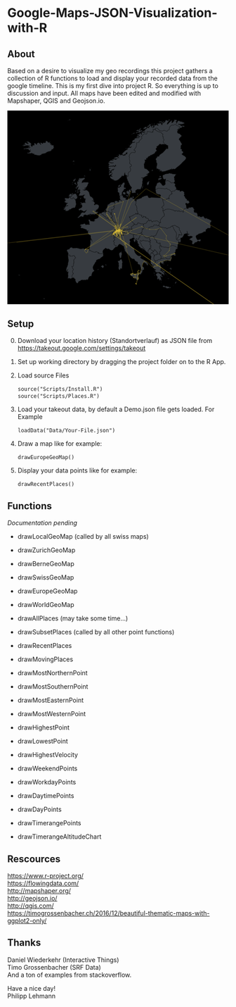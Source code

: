 # Google-Maps-JSON-Visualization-with-R

## About
Based on a desire to visualize my geo recordings this project gathers a collection of R functions to load and display your recorded data from the google timeline. This is my first dive into project R. So everything is up to discussion and input.
All maps have been edited and modified with Mapshaper, QGIS and Geojson.io.

![Example Map](Example/Map.png)

## Setup
0. Download your location history (Standortverlauf) as JSON file from https://takeout.google.com/settings/takeout
1. Set up working directory by dragging the project folder on to the R App.
2. Load source Files
	```
	source("Scripts/Install.R")
	source("Scripts/Places.R")
	```

3. Load your takeout data, by default a Demo.json file gets loaded. For Example
	```
    loadData("Data/Your-File.json")
	```
4. Draw a map like for example:
	```
    drawEuropeGeoMap()
	```
5. Display your data points like for example:
	```
    drawRecentPlaces()
	```

## Functions
*Documentation pending*

- drawLocalGeoMap (called by all swiss maps)
- drawZurichGeoMap
- drawBerneGeoMap
- drawSwissGeoMap

- drawEuropeGeoMap
- drawWorldGeoMap

- drawAllPlaces (may take some time…)
- drawSubsetPlaces (called by all other point functions)
- drawRecentPlaces
- drawMovingPlaces
- drawMostNorthernPoint
- drawMostSouthernPoint
- drawMostEasternPoint
- drawMostWesternPoint
- drawHighestPoint
- drawLowestPoint
- drawHighestVelocity
- drawWeekendPoints
- drawWorkdayPoints
- drawDaytimePoints
- drawDayPoints
- drawTimerangePoints
- drawTimerangeAltitudeChart



## Rescources
https://www.r-project.org/<br>
https://flowingdata.com/<br>
http://mapshaper.org/<br>
http://geojson.io/<br>
http://qgis.com/<br>
https://timogrossenbacher.ch/2016/12/beautiful-thematic-maps-with-ggplot2-only/<br>


## Thanks
Daniel Wiederkehr (Interactive Things)<br>
Timo Grossenbacher (SRF Data)<br>
And a ton of examples from stackoverflow.<br>


Have a nice day!<br>
Philipp Lehmann



